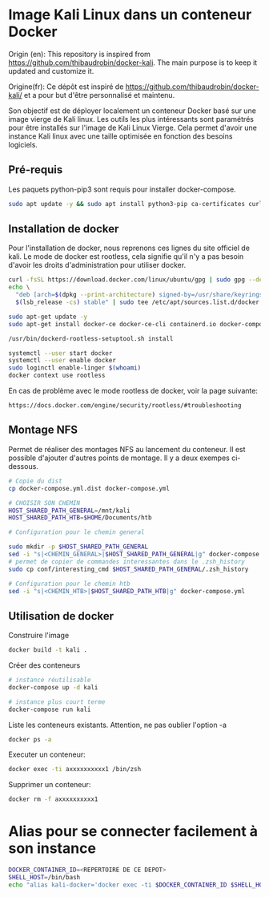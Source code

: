 # Image Kali Linux dans un conteneur Docker


Origin (en): This repository is inspired from https://github.com/thibaudrobin/docker-kali. The main purpose is to keep it updated and customize it.

Origine(fr): Ce dépôt est inspiré de https://github.com/thibaudrobin/docker-kali/ et a pour but d'être personnalisé et maintenu.


Son objectif est de déployer localement un conteneur Docker basé sur une image vierge de Kali linux.
Les outils les plus intéressants sont paramétrés pour être installés sur l'image de Kali Linux Vierge.
Cela permet d'avoir une instance Kali linux avec une taille optimisée en fonction des besoins logiciels.

## Pré-requis

Les paquets python-pip3 sont requis pour installer docker-compose.
```bash
sudo apt update -y && sudo apt install python3-pip ca-certificates curl gnupg lsb-release uidmap dbus-user-session
```

## Installation de docker


Pour l'installation de docker, nous reprenons ces lignes du site officiel de kali. 
Le mode de docker est rootless, cela signifie qu'il n'y a pas besoin d'avoir les droits d'administration pour utiliser docker.


```bash
curl -fsSL https://download.docker.com/linux/ubuntu/gpg | sudo gpg --dearmor -o /usr/share/keyrings/docker-archive-keyring.gpg
echo \
  "deb [arch=$(dpkg --print-architecture) signed-by=/usr/share/keyrings/docker-archive-keyring.gpg] https://download.docker.com/linux/ubuntu \
  $(lsb_release -cs) stable" | sudo tee /etc/apt/sources.list.d/docker.list > /dev/null

sudo apt-get update -y
sudo apt-get install docker-ce docker-ce-cli containerd.io docker-compose -y 

/usr/bin/dockerd-rootless-setuptool.sh install

systemctl --user start docker
systemctl --user enable docker
sudo loginctl enable-linger $(whoami)
docker context use rootless
```

En cas de problème avec le mode rootless de docker, voir la page suivante:
```
https://docs.docker.com/engine/security/rootless/#troubleshooting
```


## Montage NFS 


Permet de réaliser des montages NFS au lancement du conteneur. Il est possible d'ajouter d'autres points de montage.
Il y a deux exempes ci-dessous.

```bash
# Copie du dist
cp docker-compose.yml.dist docker-compose.yml

# CHOISIR SON CHEMIN
HOST_SHARED_PATH_GENERAL=/mnt/kali
HOST_SHARED_PATH_HTB=$HOME/Documents/htb

# Configuration pour le chemin general

sudo mkdir -p $HOST_SHARED_PATH_GENERAL
sed -i "s|<CHEMIN_GENERAL>|$HOST_SHARED_PATH_GENERAL|g" docker-compose.yml
# permet de copier de commandes interessantes dans le .zsh_history
sudo cp conf/interesting_cmd $HOST_SHARED_PATH_GENERAL/.zsh_history

# Configuration pour le chemin htb
sed -i "s|<CHEMIN_HTB>|$HOST_SHARED_PATH_HTB|g" docker-compose.yml

```

## Utilisation de docker

Construire l'image

```bash
docker build -t kali .
```

Créer des conteneurs

```bash
# instance réutilisable
docker-compose up -d kali

# instance plus court terme
docker-compose run kali
```

Liste les conteneurs existants. Attention, ne pas oublier l'option -a
```bash
docker ps -a
```

Executer un conteneur:
```bash
docker exec -ti axxxxxxxxxx1 /bin/zsh
```

Supprimer un conteneur:
```bash
docker rm -f axxxxxxxxxx1
```

# Alias pour se connecter facilement à son instance

```bash
DOCKER_CONTAINER_ID=<REPERTOIRE DE CE DEPOT>
SHELL_HOST=/bin/bash
echo "alias kali-docker='docker exec -ti $DOCKER_CONTAINER_ID $SHELL_HOST'" >> ~/.bashrc && source ~/.bashrc
```